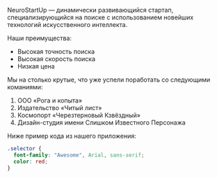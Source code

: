 NeuroStartUp — динамически развивающийся стартап, специализирующийся на поиске с использованием новейших технологий искусственного интеллекта. 

Наши преимущества:

* Высокая точность поиска
* Высокая скорость поиска
* Низкая цена

Мы на столько крутые, что уже успели поработать со следующими команиями:

1. ООО «Рога и копыта»
1. Издательство «Читый лист»
1. Космопорт «Черезтерновый Кзвёздный»
1. Дизайн-студия имени Слишком Известного Персонажа

Ниже пример кода из нашего приложения:

```css
.selector {
  font-family: "Awesome", Arial, sans-serif;
  color: red;
}
```